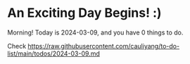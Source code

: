# An Exciting Day Begins! :)

Morning! Today is 2024-03-09, and you have 0 things to do.

Check https://raw.githubusercontent.com/cauliyang/to-do-list/main/todos/2024-03-09.md
